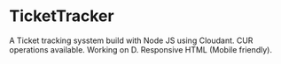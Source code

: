 # TicketTracker

A Ticket tracking sysstem build with Node JS using Cloudant.
CUR operations available. Working on D.
Responsive HTML (Mobile friendly).

